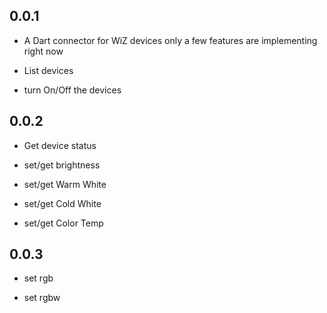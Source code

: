 ## 0.0.1

* A Dart connector for WiZ devices only a few features are implementing right now

* List devices

* turn On/Off the devices

## 0.0.2

* Get device status

* set/get brightness

* set/get Warm White

* set/get Cold White

* set/get Color Temp

## 0.0.3

* set rgb

* set rgbw
